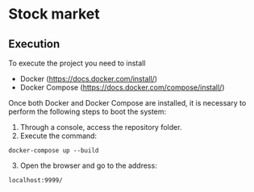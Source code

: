 # Stock market 

## Execution
To execute the project you need to install
- Docker (https://docs.docker.com/install/)
- Docker Compose (https://docs.docker.com/compose/install/)

Once both Docker and Docker Compose are installed, it is necessary to perform the following steps to boot the system:

1. Through a console, access the repository folder.
2. Execute the command:

```
docker-compose up --build
```

3. Open the browser and go to the address:
```
localhost:9999/
```

